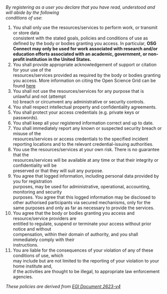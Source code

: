 *By	registering	as	a	user	you	declare	that	you	have	read,	understood	and	will	abide	by	the	following	
conditions	of	use*:
1. You	 shall	 only	 use	 the	 resources/services	 to	 perform work,	 or	 transmit	 or	 store	 data	
consistent	 with	 the	 stated	 goals,	 policies	 and	 conditions	 of	 use	 as	 defined	 by	 the	 body	 or	
bodies	granting	you	access. In particular, **OSG Connect may only be used for work associated with research 
and/or education efforts associated with an academic, government, or non-profit institution in the United States.**
2. You	 shall	 provide	 appropriate	 acknowledgement	 of	 support	 or	 citation	 for	 your	 use	 of	 the	
resources/services	provided	as	required	by	the	body	or	bodies	granting	you	access.	More information on citing the Open Science Grid can be found [here](https://support.opensciencegrid.org/support/solutions/articles/5000640421-acknowledging-the-open-science-grid)
3. You	shall	not	use	 the	 resources/services	 for	any	purpose	 that	is	unlawful	and	not	 (attempt	
to)	breach	or	circumvent	any	administrative	or	security	controls.
4. You	shall	respect	intellectual property	and	confidentiality	agreements.	
5. You	shall	protect	your	access	credentials	(e.g.	private	keys	or	passwords).	
6. You	shall	keep	all	your	registered	information	correct	and	up	to	date.
7. You	 shall	 immediately	 report	 any	 known	 or	 suspected	 security	 breach	 or	 misuse	 of	 the	
resources/services	or	access	credentials	 to	 the	specified	incident	reporting	locations	and	 to	
the	relevant	credential-issuing	authorities.
8. You	 use	 the	 resources/services	 at	 your	 own	 risk.	 There	 is	 no	 guarantee	 that	 the	
resources/services	will	be	available	at	any	time	or	that	their	integrity	or	confidentiality	will	be	
preserved	or	that	they	will	suit	any	purpose.
9. You	agree	that	logged	information,	including	personal	data	provided	by	you	for	registration	
purposes,	may	be	used	 for	administrative,	operational,	accounting,	monitoring	and	security	
purposes.	 You	 agree	 that	 this	 logged	 information	 may	 be	 disclosed	 to	 other	 authorised	
participants	 via	 secured	 mechanisms,	 only	 for	 the	 same	 purposes	 and	 only	 as	 far	 as	
necessary	to	provide	the	services.
10. You	 agree	 that	 the	 body	 or	 bodies	 granting	 you	 access	 and	 resource/service	 providers	 are	
entitled	 to	 regulate,	 suspend	 or	 terminate	 your	 access	 without	 prior	 notice	 and	 without	
compensation,	within	their	domain	of	authority,	and	you	shall	immediately	comply	with	their	
instructions.
11. You	are	liable	for	the	consequences	of	your	violation	of	any	of	these	conditions	of	use,	which	
may	include	but	are	not	limited	to	the	reporting	of	your	violation	to	your	home	institute	and,	
if	the	activities	are	thought	to	be illegal,	to	appropriate	law	enforcement	agencies.

_These policies are derived from [EGI Document 2623-v4](https://documents.egi.eu/public/ShowDocument?docid=2623)_
